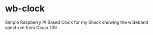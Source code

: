 # wb-clock
Simple Raspberry PI Based Clock for my Shack showing the wideband spectrum from Oscar 100
